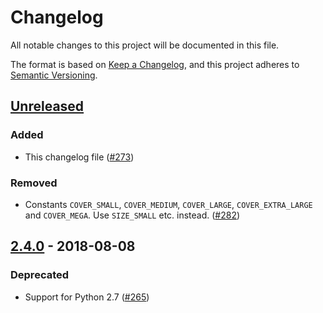 # Changelog

All notable changes to this project will be documented in this file.

The format is based on [Keep a Changelog](https://keepachangelog.com/en/1.0.0/),
and this project adheres to [Semantic Versioning](https://semver.org/spec/v2.0.0.html).

## [Unreleased]
### Added
- This changelog file ([#273])

### Removed

- Constants `COVER_SMALL`, `COVER_MEDIUM`, `COVER_LARGE`, `COVER_EXTRA_LARGE`
  and `COVER_MEGA`. Use `SIZE_SMALL` etc. instead. ([#282])

## [2.4.0] - 2018-08-08
### Deprecated

* Support for Python 2.7 ([#265])


[Unreleased]: https://github.com/pylast/pylast/compare/v2.4.0...HEAD
[2.4.0]: https://github.com/pylast/pylast/compare/2.3.0...2.4.0
[#265]: https://github.com/pylast/pylast/issues/265
[#273]: https://github.com/pylast/pylast/issues/273
[#282]: https://github.com/pylast/pylast/pull/282
